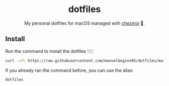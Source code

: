 <div align="center">
  <h1>dotfiles</h1>
  <p>My personal dotfiles for macOS managed with <a href="https://chezmoi.io">chezmoi</a> .</p>
</div>

## Install

Run the command to install the dotfiles 👇🏼

```sh
curl -sfL https://raw.githubusercontent.com/manuelbogino95/dotfiles/main/.setup.sh | bash
```

If you already ran the command before, you can use the alias:

```sh
dotfiles
```
